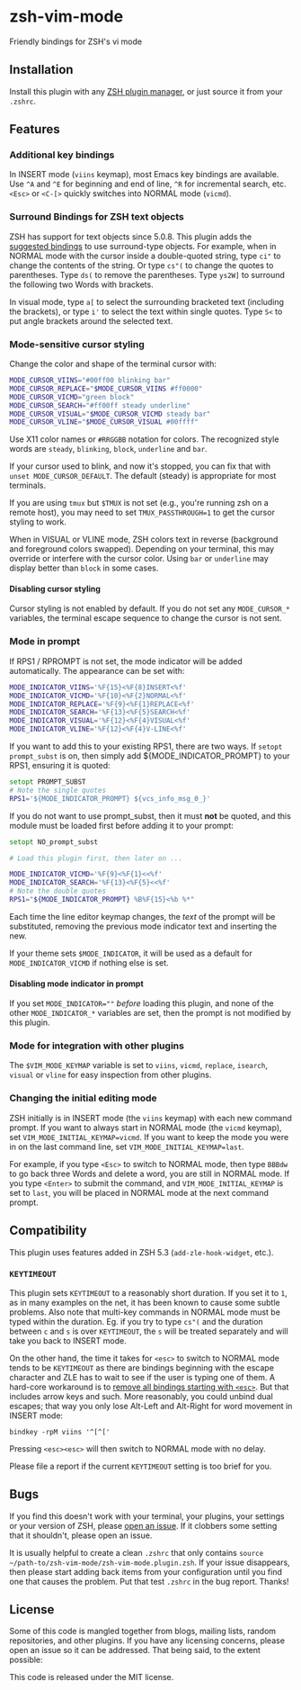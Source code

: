 # zsh-vim-mode

Friendly bindings for ZSH's vi mode

## Installation

Install this plugin with any [ZSH plugin manager][], or just source it from
your `.zshrc`.

[ZSH plugin manager]: https://github.com/unixorn/awesome-zsh-plugins/blob/master/README.md#installation

## Features

### Additional key bindings

In INSERT mode (`viins` keymap), most Emacs key bindings are available. Use
`^A` and `^E` for beginning and end of line, `^R` for incremental search,
etc. `<Esc>` or `<C-[>` quickly switches into NORMAL mode (`vicmd`).

### Surround Bindings for ZSH text objects

ZSH has support for text objects since 5.0.8. This plugin adds the
[suggested bindings][] to use surround-type objects. For example, when in
NORMAL mode with the cursor inside a double-quoted string, type `ci"` to
change the contents of the string. Or type `cs"(` to change the quotes to
parentheses. Type `ds(` to remove the parentheses. Type `ys2W]` to surround
the following two Words with brackets.

In visual mode, type `a[` to select the surrounding bracketed text
(including the brackets), or type `i'` to select the text within single
quotes. Type `S<` to put angle brackets around the selected text.

[suggested bindings]: https://sourceforge.net/p/zsh/code/ci/master/tree/Functions/Zle/surround

### Mode-sensitive cursor styling

Change the color and shape of the terminal cursor with:

```zsh
MODE_CURSOR_VIINS="#00ff00 blinking bar"
MODE_CURSOR_REPLACE="$MODE_CURSOR_VIINS #ff0000"
MODE_CURSOR_VICMD="green block"
MODE_CURSOR_SEARCH="#ff00ff steady underline"
MODE_CURSOR_VISUAL="$MODE_CURSOR_VICMD steady bar"
MODE_CURSOR_VLINE="$MODE_CURSOR_VISUAL #00ffff"
```

Use X11 color names or `#RRGGBB` notation for colors. The recognized
style words are `steady`, `blinking`, `block`, `underline` and `bar`.

If your cursor used to blink, and now it's stopped, you can fix that
with `unset MODE_CURSOR_DEFAULT`. The default (steady) is
appropriate for most terminals.

If you are using `tmux` but `$TMUX` is not set (e.g., you're running
zsh on a remote host), you may need to set `TMUX_PASSTHROUGH=1` to
get the cursor styling to work.

When in VISUAL or VLINE mode, ZSH colors text in reverse (background and
foreground colors swapped). Depending on your terminal, this may override or
interfere with the cursor color. Using `bar` or `underline` may display
better than `block` in some cases.

#### Disabling cursor styling

Cursor styling is not enabled by default. If you do not set any
`MODE_CURSOR_*` variables, the terminal escape sequence to change
the cursor is not sent.

### Mode in prompt

If RPS1 / RPROMPT is not set, the mode indicator will be added
automatically. The appearance can be set with:

```zsh
MODE_INDICATOR_VIINS='%F{15}<%F{8}INSERT<%f'
MODE_INDICATOR_VICMD='%F{10}<%F{2}NORMAL<%f'
MODE_INDICATOR_REPLACE='%F{9}<%F{1}REPLACE<%f'
MODE_INDICATOR_SEARCH='%F{13}<%F{5}SEARCH<%f'
MODE_INDICATOR_VISUAL='%F{12}<%F{4}VISUAL<%f'
MODE_INDICATOR_VLINE='%F{12}<%F{4}V-LINE<%f'
```

If you want to add this to your existing RPS1, there are two ways. If
`setopt prompt_subst` is on, then simply add ${MODE_INDICATOR_PROMPT}
to your RPS1, ensuring it is quoted:

```zsh
setopt PROMPT_SUBST
# Note the single quotes
RPS1='${MODE_INDICATOR_PROMPT} ${vcs_info_msg_0_}'
```

If you do not want to use prompt_subst, then it must **not** be
quoted, and this module must be loaded first before adding it
to your prompt:

```zsh
setopt NO_prompt_subst

# Load this plugin first, then later on ...

MODE_INDICATOR_VICMD='%F{9}<%F{1}<<%f'
MODE_INDICATOR_SEARCH='%F{13}<%F{5}<<%f'
# Note the double quotes
RPS1="${MODE_INDICATOR_PROMPT} %B%F{15}<%b %*"
```

Each time the line editor keymap changes, the *text* of the prompt
will be substituted, removing the previous mode indicator text and
inserting the new.

If your theme sets `$MODE_INDICATOR`, it will be used as a default
for `MODE_INDICATOR_VICMD` if nothing else is set.

#### Disabling mode indicator in prompt

If you set `MODE_INDICATOR=""`  _before_ loading this plugin, and none
of the other `MODE_INDICATOR_*` variables are set, then the prompt
is not modified by this plugin.

### Mode for integration with other plugins

The `$VIM_MODE_KEYMAP` variable is set to `viins`, `vicmd`, `replace`,
`isearch`, `visual` or `vline` for easy inspection from other plugins.

### Changing the initial editing mode

ZSH initially is in INSERT mode (the `viins` keymap) with each new command
prompt. If you want to always start in NORMAL mode (the `vicmd` keymap), set
`VIM_MODE_INITIAL_KEYMAP=vicmd`. If you want to keep the mode you were in on
the last command line, set `VIM_MODE_INITIAL_KEYMAP=last`.

For example, if you type `<Esc>` to switch to NORMAL mode, then type `BBBdw`
to go back three Words and delete a word, you are still in NORMAL mode. If
you type `<Enter>` to submit the command, and `VIM_MODE_INITIAL_KEYMAP` is
set to `last`, you will be placed in NORMAL mode at the next command prompt.

## Compatibility

This plugin uses features added in ZSH 5.3 (`add-zle-hook-widget`, etc.).

### `KEYTIMEOUT`

This plugin sets `KEYTIMEOUT` to a reasonably short duration. If you set it
to `1`, as in many examples on the net, it has been known to cause some
subtle problems. Also note that multi-key commands in NORMAL mode must be
typed within the duration. Eg. if you try to type `cs"(` and the duration
between `c` and `s` is over `KEYTIMEOUT`, the `s` will be treated separately
and will take you back to INSERT mode.

On the other hand, the time it takes for `<esc>` to switch to NORMAL mode 
tends to be `KEYTIMEOUT` as there are bindings beginning with the escape
character and ZLE has to wait to see if the user is typing one of them. A
hard-core workaround is to [remove all bindings starting with `<esc>`](http://zsh.sourceforge.net/Guide/zshguide04.html#l95).
But that includes arrow keys and such. More reasonably, you could unbind
dual escapes; that way you only lose Alt-Left and Alt-Right for word
movement in INSERT mode: 

```
bindkey -rpM viins '^[^['
```

Pressing `<esc><esc>` will then switch to NORMAL mode with no delay.

Please file a report if the current `KEYTIMEOUT` setting is too brief for
you.


## Bugs

If you find this doesn't work with your terminal, your plugins, your
settings or your version of ZSH, please [open an issue][issues]. If
it clobbers some setting that it shouldn't, please open an issue.

It is usually helpful to create a clean `.zshrc` that only contains
`source ~/path-to/zsh-vim-mode/zsh-vim-mode.plugin.zsh`. If your
issue disappears, then please start adding back items from your
configuration until you find one that causes the problem. Put that test
`.zshrc` in the bug report. Thanks!

[issues]: https://github.com/softmoth/zsh-vim-mode/issues

## License

Some of this code is mangled together from blogs, mailing lists, random
repositories, and other plugins. If you have any licensing concerns, please
open an issue so it can be addressed. That being said, to the extent possible:

This code is released under the MIT license.

